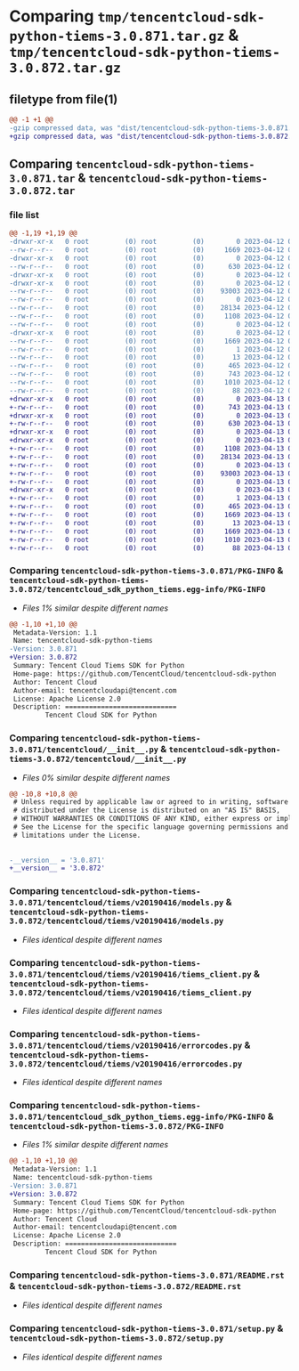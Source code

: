 # Comparing `tmp/tencentcloud-sdk-python-tiems-3.0.871.tar.gz` & `tmp/tencentcloud-sdk-python-tiems-3.0.872.tar.gz`

## filetype from file(1)

```diff
@@ -1 +1 @@
-gzip compressed data, was "dist/tencentcloud-sdk-python-tiems-3.0.871.tar", last modified: Wed Apr 12 00:43:53 2023, max compression
+gzip compressed data, was "dist/tencentcloud-sdk-python-tiems-3.0.872.tar", last modified: Thu Apr 13 01:03:26 2023, max compression
```

## Comparing `tencentcloud-sdk-python-tiems-3.0.871.tar` & `tencentcloud-sdk-python-tiems-3.0.872.tar`

### file list

```diff
@@ -1,19 +1,19 @@
-drwxr-xr-x   0 root         (0) root         (0)        0 2023-04-12 00:43:53.000000 tencentcloud-sdk-python-tiems-3.0.871/
--rw-r--r--   0 root         (0) root         (0)     1669 2023-04-12 00:43:53.000000 tencentcloud-sdk-python-tiems-3.0.871/PKG-INFO
-drwxr-xr-x   0 root         (0) root         (0)        0 2023-04-12 00:43:53.000000 tencentcloud-sdk-python-tiems-3.0.871/tencentcloud/
--rw-r--r--   0 root         (0) root         (0)      630 2023-04-12 00:43:53.000000 tencentcloud-sdk-python-tiems-3.0.871/tencentcloud/__init__.py
-drwxr-xr-x   0 root         (0) root         (0)        0 2023-04-12 00:43:53.000000 tencentcloud-sdk-python-tiems-3.0.871/tencentcloud/tiems/
-drwxr-xr-x   0 root         (0) root         (0)        0 2023-04-12 00:43:53.000000 tencentcloud-sdk-python-tiems-3.0.871/tencentcloud/tiems/v20190416/
--rw-r--r--   0 root         (0) root         (0)    93003 2023-04-12 00:43:53.000000 tencentcloud-sdk-python-tiems-3.0.871/tencentcloud/tiems/v20190416/models.py
--rw-r--r--   0 root         (0) root         (0)        0 2023-04-12 00:43:53.000000 tencentcloud-sdk-python-tiems-3.0.871/tencentcloud/tiems/v20190416/__init__.py
--rw-r--r--   0 root         (0) root         (0)    28134 2023-04-12 00:43:53.000000 tencentcloud-sdk-python-tiems-3.0.871/tencentcloud/tiems/v20190416/tiems_client.py
--rw-r--r--   0 root         (0) root         (0)     1108 2023-04-12 00:43:53.000000 tencentcloud-sdk-python-tiems-3.0.871/tencentcloud/tiems/v20190416/errorcodes.py
--rw-r--r--   0 root         (0) root         (0)        0 2023-04-12 00:43:53.000000 tencentcloud-sdk-python-tiems-3.0.871/tencentcloud/tiems/__init__.py
-drwxr-xr-x   0 root         (0) root         (0)        0 2023-04-12 00:43:53.000000 tencentcloud-sdk-python-tiems-3.0.871/tencentcloud_sdk_python_tiems.egg-info/
--rw-r--r--   0 root         (0) root         (0)     1669 2023-04-12 00:43:53.000000 tencentcloud-sdk-python-tiems-3.0.871/tencentcloud_sdk_python_tiems.egg-info/PKG-INFO
--rw-r--r--   0 root         (0) root         (0)        1 2023-04-12 00:43:53.000000 tencentcloud-sdk-python-tiems-3.0.871/tencentcloud_sdk_python_tiems.egg-info/dependency_links.txt
--rw-r--r--   0 root         (0) root         (0)       13 2023-04-12 00:43:53.000000 tencentcloud-sdk-python-tiems-3.0.871/tencentcloud_sdk_python_tiems.egg-info/top_level.txt
--rw-r--r--   0 root         (0) root         (0)      465 2023-04-12 00:43:53.000000 tencentcloud-sdk-python-tiems-3.0.871/tencentcloud_sdk_python_tiems.egg-info/SOURCES.txt
--rw-r--r--   0 root         (0) root         (0)      743 2023-04-12 00:43:53.000000 tencentcloud-sdk-python-tiems-3.0.871/README.rst
--rw-r--r--   0 root         (0) root         (0)     1010 2023-04-12 00:43:53.000000 tencentcloud-sdk-python-tiems-3.0.871/setup.py
--rw-r--r--   0 root         (0) root         (0)       88 2023-04-12 00:43:53.000000 tencentcloud-sdk-python-tiems-3.0.871/setup.cfg
+drwxr-xr-x   0 root         (0) root         (0)        0 2023-04-13 01:03:26.000000 tencentcloud-sdk-python-tiems-3.0.872/
+-rw-r--r--   0 root         (0) root         (0)      743 2023-04-13 01:03:26.000000 tencentcloud-sdk-python-tiems-3.0.872/README.rst
+drwxr-xr-x   0 root         (0) root         (0)        0 2023-04-13 01:03:26.000000 tencentcloud-sdk-python-tiems-3.0.872/tencentcloud/
+-rw-r--r--   0 root         (0) root         (0)      630 2023-04-13 01:03:26.000000 tencentcloud-sdk-python-tiems-3.0.872/tencentcloud/__init__.py
+drwxr-xr-x   0 root         (0) root         (0)        0 2023-04-13 01:03:26.000000 tencentcloud-sdk-python-tiems-3.0.872/tencentcloud/tiems/
+drwxr-xr-x   0 root         (0) root         (0)        0 2023-04-13 01:03:26.000000 tencentcloud-sdk-python-tiems-3.0.872/tencentcloud/tiems/v20190416/
+-rw-r--r--   0 root         (0) root         (0)     1108 2023-04-13 01:03:26.000000 tencentcloud-sdk-python-tiems-3.0.872/tencentcloud/tiems/v20190416/errorcodes.py
+-rw-r--r--   0 root         (0) root         (0)    28134 2023-04-13 01:03:26.000000 tencentcloud-sdk-python-tiems-3.0.872/tencentcloud/tiems/v20190416/tiems_client.py
+-rw-r--r--   0 root         (0) root         (0)        0 2023-04-13 01:03:26.000000 tencentcloud-sdk-python-tiems-3.0.872/tencentcloud/tiems/v20190416/__init__.py
+-rw-r--r--   0 root         (0) root         (0)    93003 2023-04-13 01:03:26.000000 tencentcloud-sdk-python-tiems-3.0.872/tencentcloud/tiems/v20190416/models.py
+-rw-r--r--   0 root         (0) root         (0)        0 2023-04-13 01:03:26.000000 tencentcloud-sdk-python-tiems-3.0.872/tencentcloud/tiems/__init__.py
+drwxr-xr-x   0 root         (0) root         (0)        0 2023-04-13 01:03:26.000000 tencentcloud-sdk-python-tiems-3.0.872/tencentcloud_sdk_python_tiems.egg-info/
+-rw-r--r--   0 root         (0) root         (0)        1 2023-04-13 01:03:26.000000 tencentcloud-sdk-python-tiems-3.0.872/tencentcloud_sdk_python_tiems.egg-info/dependency_links.txt
+-rw-r--r--   0 root         (0) root         (0)      465 2023-04-13 01:03:26.000000 tencentcloud-sdk-python-tiems-3.0.872/tencentcloud_sdk_python_tiems.egg-info/SOURCES.txt
+-rw-r--r--   0 root         (0) root         (0)     1669 2023-04-13 01:03:26.000000 tencentcloud-sdk-python-tiems-3.0.872/tencentcloud_sdk_python_tiems.egg-info/PKG-INFO
+-rw-r--r--   0 root         (0) root         (0)       13 2023-04-13 01:03:26.000000 tencentcloud-sdk-python-tiems-3.0.872/tencentcloud_sdk_python_tiems.egg-info/top_level.txt
+-rw-r--r--   0 root         (0) root         (0)     1669 2023-04-13 01:03:26.000000 tencentcloud-sdk-python-tiems-3.0.872/PKG-INFO
+-rw-r--r--   0 root         (0) root         (0)     1010 2023-04-13 01:03:26.000000 tencentcloud-sdk-python-tiems-3.0.872/setup.py
+-rw-r--r--   0 root         (0) root         (0)       88 2023-04-13 01:03:26.000000 tencentcloud-sdk-python-tiems-3.0.872/setup.cfg
```

### Comparing `tencentcloud-sdk-python-tiems-3.0.871/PKG-INFO` & `tencentcloud-sdk-python-tiems-3.0.872/tencentcloud_sdk_python_tiems.egg-info/PKG-INFO`

 * *Files 1% similar despite different names*

```diff
@@ -1,10 +1,10 @@
 Metadata-Version: 1.1
 Name: tencentcloud-sdk-python-tiems
-Version: 3.0.871
+Version: 3.0.872
 Summary: Tencent Cloud Tiems SDK for Python
 Home-page: https://github.com/TencentCloud/tencentcloud-sdk-python
 Author: Tencent Cloud
 Author-email: tencentcloudapi@tencent.com
 License: Apache License 2.0
 Description: ============================
         Tencent Cloud SDK for Python
```

### Comparing `tencentcloud-sdk-python-tiems-3.0.871/tencentcloud/__init__.py` & `tencentcloud-sdk-python-tiems-3.0.872/tencentcloud/__init__.py`

 * *Files 0% similar despite different names*

```diff
@@ -10,8 +10,8 @@
 # Unless required by applicable law or agreed to in writing, software
 # distributed under the License is distributed on an "AS IS" BASIS,
 # WITHOUT WARRANTIES OR CONDITIONS OF ANY KIND, either express or implied.
 # See the License for the specific language governing permissions and
 # limitations under the License.
 
 
-__version__ = '3.0.871'
+__version__ = '3.0.872'
```

### Comparing `tencentcloud-sdk-python-tiems-3.0.871/tencentcloud/tiems/v20190416/models.py` & `tencentcloud-sdk-python-tiems-3.0.872/tencentcloud/tiems/v20190416/models.py`

 * *Files identical despite different names*

### Comparing `tencentcloud-sdk-python-tiems-3.0.871/tencentcloud/tiems/v20190416/tiems_client.py` & `tencentcloud-sdk-python-tiems-3.0.872/tencentcloud/tiems/v20190416/tiems_client.py`

 * *Files identical despite different names*

### Comparing `tencentcloud-sdk-python-tiems-3.0.871/tencentcloud/tiems/v20190416/errorcodes.py` & `tencentcloud-sdk-python-tiems-3.0.872/tencentcloud/tiems/v20190416/errorcodes.py`

 * *Files identical despite different names*

### Comparing `tencentcloud-sdk-python-tiems-3.0.871/tencentcloud_sdk_python_tiems.egg-info/PKG-INFO` & `tencentcloud-sdk-python-tiems-3.0.872/PKG-INFO`

 * *Files 1% similar despite different names*

```diff
@@ -1,10 +1,10 @@
 Metadata-Version: 1.1
 Name: tencentcloud-sdk-python-tiems
-Version: 3.0.871
+Version: 3.0.872
 Summary: Tencent Cloud Tiems SDK for Python
 Home-page: https://github.com/TencentCloud/tencentcloud-sdk-python
 Author: Tencent Cloud
 Author-email: tencentcloudapi@tencent.com
 License: Apache License 2.0
 Description: ============================
         Tencent Cloud SDK for Python
```

### Comparing `tencentcloud-sdk-python-tiems-3.0.871/README.rst` & `tencentcloud-sdk-python-tiems-3.0.872/README.rst`

 * *Files identical despite different names*

### Comparing `tencentcloud-sdk-python-tiems-3.0.871/setup.py` & `tencentcloud-sdk-python-tiems-3.0.872/setup.py`

 * *Files identical despite different names*

